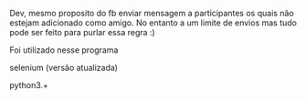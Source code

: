 Dev, mesmo proposito do fb  enviar mensagem a participantes os quais não estejam adicionado como amigo.
No entanto a um limite de envios mas tudo pode ser feito para purlar essa regra :)

Foi utilizado nesse programa




selenium (versão atualizada)


python3.+



